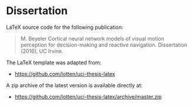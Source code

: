 Dissertation
============

LaTeX source code for the following publication:

> M. Beyeler
> Cortical neural network models of visual motion perception for decision-making and reactive navigation.
> Dissertation (2016), UC Irvine.

The LaTeX template was adapted from:
- https://github.com/lotten/uci-thesis-latex

A zip archive of the latest version is available directly at:
- https://github.com/lotten/uci-thesis-latex/archive/master.zip
